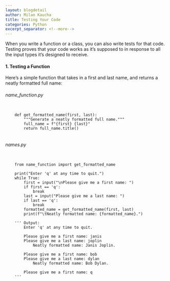 ```yaml
---
layout: blogdetail
author: Milan Kaucha
title: Testing Your Code
categories: Python
excerpt_separator: <!--more-->
---
```


When you write a function or a class, you can also write tests for that code. Testing proves that your code works as it’s supposed to in response to all the input types it’s designed to receive.

<!--more-->

#### 1. Testing a Function

Here’s a simple function that takes in a first and last name, and returns a neatly formatted full name:

###### name_function.py

<pre>
<code>
    def get_formatted_name(first, last):
        """Generate a neatly formatted full name."""
        full_name = f"{first} {last}"
        return full_name.title()
</code>
</pre>

###### names.py

<pre>
<code>
    from name_function import get_formatted_name

    print("Enter 'q' at any time to quit.")
    while True:
        first = input("\nPlease give me a first name: ")
        if first == 'q':
            break
        last = input("Please give me a last name: ")
        if last == 'q':
            break
        formatted_name = get_formatted_name(first, last)
        print(f"\tNeatly formatted name: {formatted_name}.") 

    ''' Output:
        Enter 'q' at any time to quit.

        Please give me a first name: janis 
        Please give me a last name: joplin 
            Neatly formatted name: Janis Joplin.

        Please give me a first name: bob 
        Please give me a last name: dylan 
            Neatly formatted name: Bob Dylan.

        Please give me a first name: q 
    '''
</code>
</pre>
